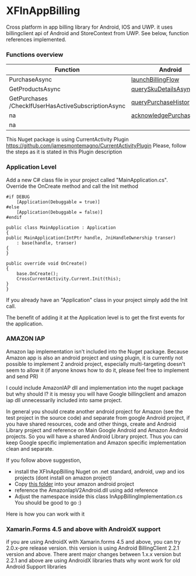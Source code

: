 # XFInAppBilling

Cross platform in app billing library for Android, IOS and UWP. 
it uses billingclient api of Android and StoreContext from UWP. See below, function references implemented.

 ### Functions overview 

|  Function | Android  | Amazon  | UWP  | IOS   |
|---|---|---|---|---|
| PurchaseAsync |  [launchBillingFlow](https://developer.android.com/google/play/billing/billing_library_overview#Enable) |  [Purchase](https://developer.amazon.com/docs/cross-platform-plugins/cpp-use-the-iap-plugin-for-xamarin.html#purchase)|[RequestPurchaseAsync](https://docs.microsoft.com/en-us/windows/uwp/monetize/enable-subscription-add-ons-for-your-app#steps-to-enable-a-subscription-add-on-for-your-app)||
 | GetProductsAsync  |[querySkuDetailsAsync](https://developer.android.com/google/play/billing/billing_library_overview#Query)   |[GetProductData](https://developer.amazon.com/docs/cross-platform-plugins/cpp-use-the-iap-plugin-for-xamarin.html#getproductdata)|   [GetAssociatedStoreProductsAsync](https://docs.microsoft.com/en-us/windows/uwp/monetize/get-product-info-for-apps-and-add-ons#get-info-for-add-ons-that-are-available-for-purchase-from-the-current-app)|   |
| GetPurchases /CheckIfUserHasActiveSubscriptionAsync  |   [queryPurchaseHistoryAsync](https://developer.android.com/google/play/billing/billing_library_overview#Query-recent) |   [GetPurchaseUpdates](https://developer.amazon.com/docs/cross-platform-plugins/cpp-use-the-iap-plugin-for-xamarin.html#getpurchaseupdates) |  [GetAppLicenseAsync](https://docs.microsoft.com/en-us/windows/uwp/monetize/get-license-info-for-apps-and-add-ons) |   |
|  na |    [acknowledgePurchase](https://developer.android.com/google/play/billing/billing_library_overview#acknowledge)|  [NotifyFulfillment](https://developer.amazon.com/docs/cross-platform-plugins/cpp-use-the-iap-plugin-for-xamarin.html#notifyfulfillment)  |  na |   |
|  na |    |  [GetUserData](https://developer.amazon.com/docs/cross-platform-plugins/cpp-use-the-iap-plugin-for-xamarin.html#getuserdata)  |   |   |

 
This Nuget package is using CurrentActivity Plugin https://github.com/jamesmontemagno/CurrentActivityPlugin
Please, follow the steps as it is stated in this Plugin description

 ### Application Level

Add a new C# class file in your project called "MainApplication.cs".
Override the OnCreate method and call the Init method

    #if DEBUG
        [Application(Debuggable = true)]
    #else
        [Application(Debuggable = false)]
    #endif
    
    public class MainApplication : Application
    {
	public MainApplication(IntPtr handle, JniHandleOwnership transer)
		: base(handle, transer)
	{
	}

	public override void OnCreate()
	{
		base.OnCreate();
		CrossCurrentActivity.Current.Init(this);
	}
    }

If you already have an "Application" class in your project simply add the Init call.

The benefit of adding it at the Application level is to get the first events for the application.


 ### AMAZON IAP

Amazon Iap implementation isn't included into the Nuget package. Because Amazon app is also an android project and using plugin, it is currently not possible to implement 2 android project, especially multi-targeting doesn't seem to allow it (if anyone knows how to do it, please feel free to implement and send PR)

I could include AmazonIAP dll and implementation into the nuget package but why should I? it is messy you will have Google billingclient and amazon iap dll unnecessarily included into same project. 

In general you should create another android project for Amazon (see the test project in the source code) and separate from google Android project, if you have shared resources, code and other things, create and Android Library project and reference on Main Google Android and Amazon Android projects. So you will have a shared Android Library project. Thus you can keep Google specific implementation and Amazon specific implementation clean and separate.

If you follow above suggestion, 
-  install the XFInAppBilling Nuget on .net standard, android, uwp and ios projects (dont install on amazon project)
-  Copy  [this folder]
into your amazon android project
- reference the AmazonIapV2Android.dll using add reference
- Adjust the namespace inside this class InAppBillingImplementation.cs 
You should be good to go :)

Here is how you can work with it

 [this folder]: <https://github.com/EmilAlipiev/XFInAppBilling/tree/Master/XFInAppBilling.Tests/XFInAppBilling.Tests.Amazon/IAP>

 ### Xamarin.Forms 4.5 and above with AndroidX support
if you are using AndroidX with Xamarin.forms 4.5 and above, you can try 2.0.x-pre release version. this version is using Android BillingClient 2.2.1 version and above. There arent major changes between 1.x.x version but 2.2.1 and above are using AndroidX libraries thats why wont work for old Android Support libraries
